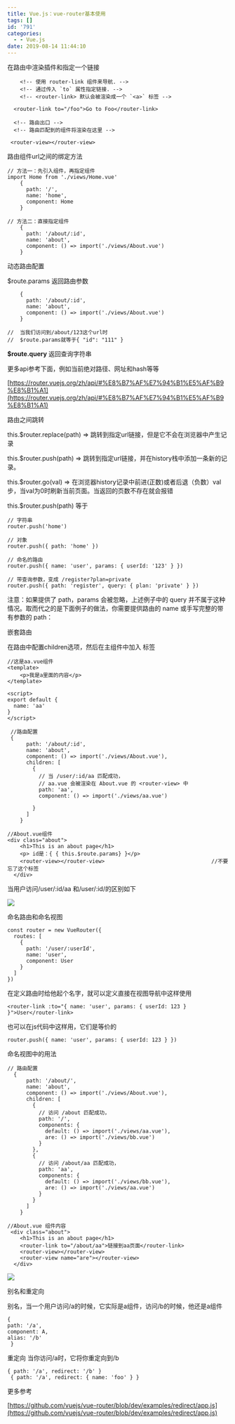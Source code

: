 ```yaml
---
title: Vue.js：vue-router基本使用
tags: []
id: '791'
categories:
  - - Vue.js
date: 2019-08-14 11:44:10
---
```


在路由中渲染插件和指定一个链接

```
    <!-- 使用 router-link 组件来导航. -->
    <!-- 通过传入 `to` 属性指定链接. -->
    <!-- <router-link> 默认会被渲染成一个 `<a>` 标签 -->

  <router-link to="/foo">Go to Foo</router-link>  

  <!-- 路由出口 -->
  <!-- 路由匹配到的组件将渲染在这里 --> 

 <router-view></router-view>
```

路由组件url之间的绑定方法

```
// 方法一：先引入组件，再指定组件
import Home from './views/Home.vue'
    {
      path: '/',
      name: 'home',
      component: Home
    }

// 方法二：直接指定组件
    {
      path: '/about/:id',
      name: 'about',
      component: () => import('./views/About.vue')
    }
```

动态路由配置

$route.params 返回路由参数

```
    {
      path: '/about/:id',
      name: 'about',
      component: () => import('./views/About.vue')
    }

//  当我们访问到/about/123这个url时
//  $route.params就等于{ "id": "111" }
```

**$route.query** 返回查询字符串

更多api参考下面，例如当前绝对路径、网址和hash等等

[https://router.vuejs.org/zh/api/#%E8%B7%AF%E7%94%B1%E5%AF%B9%E8%B1%A1](https://router.vuejs.org/zh/api/#%E8%B7%AF%E7%94%B1%E5%AF%B9%E8%B1%A1)

路由之间跳转

this.$router.replace(path) => 跳转到指定url链接，但是它不会在浏览器中产生记录

this.$router.push(path) => 跳转到指定url链接，并在history栈中添加一条新的记录。

this.$router.go(val) => 在浏览器history记录中前进(正数)或者后退（负数）val步，当val为0时刷新当前页面。当返回的页数不存在就会报错

this.$router.push(path) 等于 <router-link :to="...">

```
// 字符串
router.push('home')

// 对象
router.push({ path: 'home' })

// 命名的路由
router.push({ name: 'user', params: { userId: '123' } })

// 带查询参数，变成 /register?plan=private
router.push({ path: 'register', query: { plan: 'private' } })
```

注意：如果提供了 path，params 会被忽略，上述例子中的 query 并不属于这种情况。取而代之的是下面例子的做法，你需要提供路由的 name 或手写完整的带有参数的 path：

嵌套路由

在路由中配置children选项，然后在主组件中加入<router-view/> 标签

```
//这是aa.vue组件
<template>
    <p>我是a里面的内容</p>
</template>

<script>
export default {
  name: 'aa'
}
</script>
```

```
 //路由配置  
 {
      path: '/about/:id',
      name: 'about',
      component: () => import('./views/About.vue'),
      children: [
        {
          // 当 /user/:id/aa 匹配成功，
          // aa.vue 会被渲染在 About.vue 的 <router-view> 中
          path: 'aa',
          component: () => import('./views/aa.vue')

        }
      ]
    }
```

```
//About.vue组件  
<div class="about">
    <h1>This is an about page</h1>
    <p> id是：{ { this.$route.params} }</p>
    <router-view></router-view>                                  //不要忘了这个标签
  </div>
```

当用户访问/user/:id/aa 和/user/:id/的区别如下

![](https://post.332b.com/wp-content/uploads/2019/08/2018194545-1024x321.jpg)

命名路由和命名视图

```
const router = new VueRouter({
  routes: [
    {
      path: '/user/:userId',
      name: 'user',
      component: User
    }
  ]
})
```

在定义路由时给他起个名字，就可以定义直接在视图导航中这样使用

```
<router-link :to="{ name: 'user', params: { userId: 123 } }">User</router-link>
```

也可以在js代码中这样用，它们是等价的

```
router.push({ name: 'user', params: { userId: 123 } })
```

命名视图中的用法

```
// 路由配置  
  {
      path: '/about/',
      name: 'about',
      component: () => import('./views/About.vue'),
      children: [
        {
          // 访问 /about 匹配成功，
          path: '/',
          components: {
            default: () => import('./views/aa.vue'),
            are: () => import('./views/bb.vue')
          }
        },
        {
          // 访问 /about/aa 匹配成功，
          path: 'aa',
          components: {
            default: () => import('./views/bb.vue'),
            are: () => import('./views/aa.vue')
          }
        }
      ]
    }
```

```
//About.vue 组件内容
 <div class="about">
    <h1>This is an about page</h1>
    <router-link to="/about/aa">链接到aa页面</router-link>
    <router-view></router-view>
    <router-view name="are"></router-view>
  </div>
```

![](https://post.332b.com/wp-content/uploads/2019/08/dfgdsfsdasas-1024x301.jpg)

别名和重定向

别名，当一个用户访问/a的时候，它实际是a组件，访问/b的时候，他还是a组件

```
{ 
path: '/a', 
component: A, 
alias: '/b'
 }
```

重定向 当你访问/a时，它将你重定向到/b

```
{ path: '/a', redirect: '/b' }
 { path: '/a', redirect: { name: 'foo' } }
```

更多参考

[https://github.com/vuejs/vue-router/blob/dev/examples/redirect/app.js](https://github.com/vuejs/vue-router/blob/dev/examples/redirect/app.js)